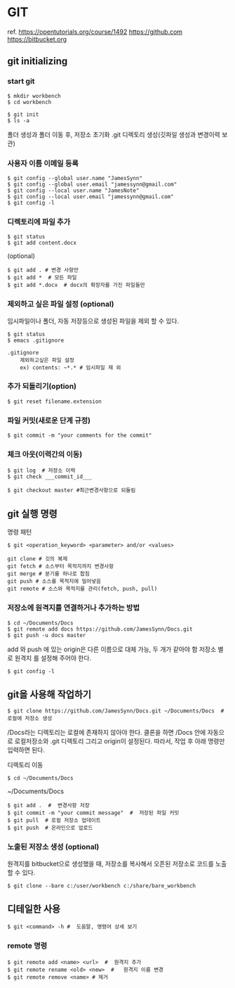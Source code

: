 
# GIT

ref.
https://opentutorials.org/course/1492
https://github.com
https://bitbucket.org

## git initializing

### start git

	$ mkdir workbench
	$ cd workbench
	
	$ git init
	$ ls -a
	
폴더 생성과 폴더 이동 후,
저장소 초기화 .git 디렉토리 생성(깃파일 생성과 변경이력 보관)

### 사용자 이름 이메일 등록

	$ git config --global user.name "JamesSynn"
	$ git config --global user.email "jamessynn@gmail.com"
	$ git config --local user.name "JamesNote"
	$ git config --local user.email "jamessynn@gmail.com"
	$ git config -l

### 디렉토리에  파일 추가

	$ git status
	$ git add content.docx
	
(optional)

	$ git add . # 변경 사항만
	$ git add *  # 모든 파일
	$ git add *.docx  # docx의 확장자를 가진 파일들만

###  제외하고 싶은 파일 설정 (optional)

임시파일이나 폴더, 자동 저장등으로 생성된 파일을 제외 할 수 있다.

	$ git status
	$ emacs .gitignore

	.gitignore 
		제외하고싶은 파일 설정
		ex) contents: ~*.* # 임시파일 제 외

### 추가 되돌리기(option)

	$ git reset filename.extension

### 파일 커밋(새로운 단계 규정)

	$ git commit -m "your comments for the commit"

### 체크 아웃(이력간의 이동)

	$ git log  # 저장소 이력
	$ git check ___commit_id___

	$ git checkout master #최근변경사항으로 되돌림


## git 실행 명령

 명령 패턴

	$ git <operation_keyword> <parameter> and/or <values>

	git clone # 깃의 복제
	git fetch # 소스부터 목적지까지 변경사항
	git merge # 분기를 하나로 합침
	git push # 소스를 목적지에 밀어넣음
	git remote # 소스와 목적지를 관리(fetch, push, pull)


### 저장소에 원격지를 연결하거나 추가하는 방법

	$ cd ~/Documents/Docs
	$ git remote add docs https://github.com/JamesSynn/Docs.git
	$ git push -u docs master
	
add 와 push 에 있는 origin은 다른 이름으로 대체 가능, 두 개가 같아야 함 
저장소 별로 원격지 를 설정해 주어야 한다.

	$ git config -l 

##  git을 사용해 작업하기

	$ git clone https://github.com/JamesSynn/Docs.git ~/Documents/Docs  # 로컬에 저장소 생성
/Docs라는 디렉토리는 로컬에 존재하지 않아야 한다.
클론을 하면 /Docs 안에 자동으로 로컬저장소와 .git 디렉토리 그리고 origin이 설정된다.
따라서, 작업 후 아래 명령만 입력하면 된다.

 디렉토리 이동

	$ cd ~/Documents/Docs

~/Documents/Docs

	$ git add .  #  변경사항 저장
	$ git commit -m "your commit message"  #  저장된 파일 커밋
	$ git pull  # 로컬 저장소 업데이트
	$ git push  # 온라인으로 업로드 


### 노출된 저장소 생성 (optional)

 원격지를 bitbucket으로 생성했을 때, 저장소를 복사해서 오픈된 저장소로 코드를 노출 할 수 있다.

	$ git clone --bare c:/user/workbench c:/share/bare_workbench

## 디테일한 사용

	$ git <command> -h #  도움말, 명령어 상세 보기

### remote 명령

	$ git remote add <name> <url>  #  원격지 추가
	$ git remote rename <old> <new>  #   원격지 이름 변경
	$ git remote remove <name> # 제거
	
	
